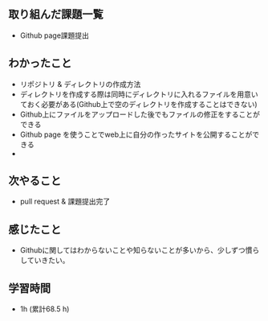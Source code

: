 ## 取り組んだ課題一覧

- Github page課題提出

## わかったこと
- リポジトリ & ディレクトリの作成方法
- ディレクトリを作成する際は同時にディレクトリに入れるファイルを用意いておく必要がある(Github上で空のディレクトリを作成することはできない)
- Github上にファイルをアップロードした後でもファイルの修正をすることができる
- Github page を使うことでweb上に自分の作ったサイトを公開することができる
- 

  
## 次やること
- pull request & 課題提出完了

## 感じたこと
-  Githubに関してはわからないことや知らないことが多いから、少しずつ慣らしていきたい。

## 学習時間 
- 1h (累計68.5 h)
